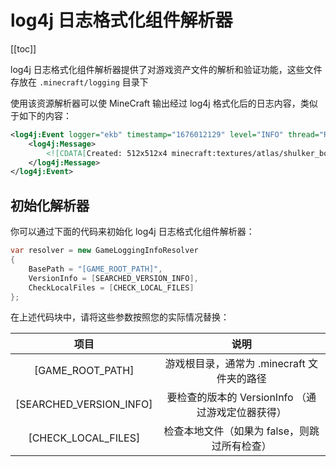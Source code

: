 # log4j 日志格式化组件解析器

[[toc]]

log4j 日志格式化组件解析器提供了对游戏资产文件的解析和验证功能，这些文件存放在
`.minecraft/logging` 目录下

使用该资源解析器可以使 MineCraft 输出经过 log4j 格式化后的日志内容，类似于如下的内容：

```xml
<log4j:Event logger="ekb" timestamp="1676012129" level="INFO" thread="Render thread">
    <log4j:Message>
        <![CDATA[Created: 512x512x4 minecraft:textures/atlas/shulker_boxes.png-atlas]]>
    </log4j:Message>
</log4j:Event>
```

## 初始化解析器

你可以通过下面的代码来初始化 log4j 日志格式化组件解析器：

```c#
var resolver = new GameLoggingInfoResolver
{
    BasePath = "[GAME_ROOT_PATH]",
    VersionInfo = [SEARCHED_VERSION_INFO],
    CheckLocalFiles = [CHECK_LOCAL_FILES]
};
```

在上述代码块中，请将这些参数按照您的实际情况替换：

|           项目            |               说明                |
|:-----------------------:|:-------------------------------:|
|    [GAME_ROOT_PATH]     |   游戏根目录，通常为 .minecraft 文件夹的路径   |
| [SEARCHED_VERSION_INFO] | 要检查的版本的 VersionInfo （通过游戏定位器获得） |
|   [CHECK_LOCAL_FILES]   |    检查本地文件（如果为 false，则跳过所有检查）    |
